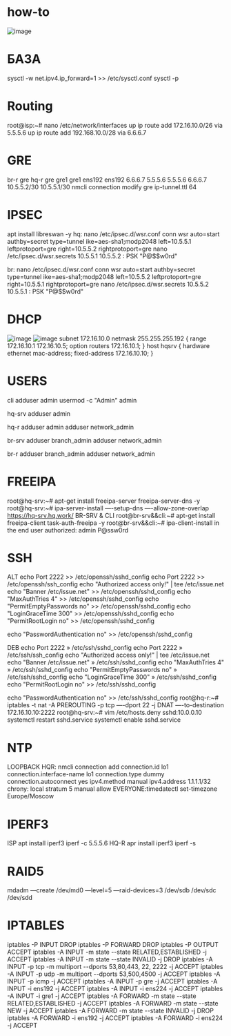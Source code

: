 # how-to
![image](https://github.com/markiriy/how-to/assets/124806098/ca7024c1-aadb-48f0-9707-e317974d8094)


# БАЗА
sysctl -w net.ipv4.ip_forward=1 >> /etc/sysctl.conf
sysctl -p

# Routing
root@isp:~# nano /etc/network/interfaces
up ip route add 172.16.10.0/26 via 5.5.5.6
up ip route add 192.168.10.0/28 via 6.6.6.7

# GRE
br-r  gre            hq-r  gre
      gre1                 gre1
      ens192               ens192
      6.6.6.7              5.5.5.6
      5.5.5.6              6.6.6.7
      10.5.5.2/30          10.5.5.1/30
nmcli connection modify gre ip-tunnel.ttl 64

# IPSEC
apt install libreswan -y
hq: nano /etc/ipsec.d/wsr.conf
    conn wsr
      auto=start
      authby=secret
      type=tunnel
      ike=aes-sha1;modp2048
      left=10.5.5.1
      leftprotoport=gre
      right=10.5.5.2
      rightprotoport=gre
nano /etc/ipsec.d/wsr.secrets
10.5.5.1 10.5.5.2 : PSK "P@$$w0rd"

br: nano /etc/ipsec.d/wsr.conf
conn wsr
      auto=start
      authby=secret
      type=tunnel
      ike=aes-sha1;modp2048
      left=10.5.5.2
      leftprotoport=gre
      right=10.5.5.1
      rightprotoport=gre
nano /etc/ipsec.d/wsr.secrets
10.5.5.2 10.5.5.1 : PSK "P@$$w0rd"

# DHCP
![image](https://github.com/markiriy/how-to/assets/124806098/ddb15c86-78bc-4d6d-9706-1c4044c3f5cd)
![image](https://github.com/markiriy/how-to/assets/124806098/61338d70-7a95-4914-bb5d-dde2c3ab781e)
subnet 172.16.10.0 netmask 255.255.255.192 {
range 172.16.10.1 172.16.10.5;
option routers 172.16.10.1;
}
host hqsrv {
hardware ethernet mac-address;
 fixed-address 172.16.10.10;
}

# USERS
cli
adduser admin
usermod -c "Admin" admin

hq-srv
adduser admin

hq-r
adduser admin
adduser network_admin

br-srv
adduser branch_admin
adduser network_admin

br-r
adduser branch_admin
adduser network_admin

# FREEIPA
root@hq-srv:~# apt-get install freeipa-server freeipa-server-dns -y
root@hq-srv:~# ipa-server-install —-setup-dns —-allow-zone-overlap
https://hq-srv.hq.work/
BR-SRV & CLI
root@br-srv&&cli:~# apt-get install freeipa-client task-auth-freeipa -y
root@br-srv&&cli:~# ipa-client-install
in the end user authorized: admin P@ssw0rd

# SSH
ALT
echo Port 2222 >> /etc/openssh/sshd_config
echo Port 2222 >> /etc/openssh/ssh_config
echo "Authorized access only!" | tee /etc/issue.net
echo "Banner /etc/issue.net" >> /etc/openssh/sshd_config
echo "MaxAuthTries 4" >> /etc/openssh/sshd_config
echo "PermitEmptyPasswords no" >> /etc/openssh/sshd_config
echo "LoginGraceTime 300" >> /etc/openssh/sshd_config
echo "PermitRootLogin no" >> /etc/openssh/sshd_config

echo "PasswordAuthentication no" >> /etc/openssh/sshd_config

DEB
echo Port 2222 » /etc/ssh/sshd_config
echo Port 2222 » /etc/ssh/ssh_config
echo "Authorized access only!" | tee /etc/issue.net
echo "Banner /etc/issue.net" » /etc/ssh/sshd_config
echo "MaxAuthTries 4" » /etc/ssh/sshd_config
echo "PermitEmptyPasswords no" » /etc/ssh/sshd_config
echo "LoginGraceTime 300" » /etc/ssh/sshd_config
echo "PermitRootLogin no" >> /etc/ssh/sshd_config

echo "PasswordAuthentication no" >> /etc/ssh/sshd_config
root@hq-r:~# iptables -t nat -A PREROUTING -p tcp —-dport 22 -j DNAT —-to-destination 172.16.10.10:2222
root@hq-srv:~# vim /etc/hosts.deny
sshd:10.0.0.10
systemctl restart sshd.service
systemctl enable sshd.service


# NTP
LOOPBACK HQR: 
nmcli connection add connection.id lo1 connection.interface-name lo1 connection.type dummy connection.autoconnect yes ipv4.method manual ipv4.address 1.1.1.1/32
chrony:
local stratum 5
manual
allow
EVERYONE:timedatectl set-timezone Europe/Moscow

# IPERF3
ISP
apt install iperf3
iperf -c 5.5.5.6
HQ-R
apr install iperf3
iperf -s

# RAID5
mdadm —create /dev/md0 —level=5 —raid-devices=3 /dev/sdb /dev/sdc /dev/sdd

# IPTABLES
iptables -P INPUT DROP
iptables -P FORWARD DROP
iptables -P OUTPUT ACCEPT
iptables -A INPUT -m state --state RELATED,ESTABLISHED -j ACCEPT
iptables -A INPUT -m state --state INVALID -j DROP
iptables -A INPUT -p tcp -m multiport --dports 53,80,443, 22, 2222 -j ACCEPT
iptables -A INPUT -p udp -m multiport --dports 53,500,4500 -j ACCEPT
iptables -A INPUT -p icmp -j ACCEPT
iptables -A INPUT -p gre -j ACCEPT
iptables -A INPUT -i ens192 -j ACCEPT
iptables -A INPUT -i ens224 -j ACCEPT
iptables -A INPUT -i gre1 -j ACCEPT
iptables -A FORWARD -m state --state RELATED,ESTABLISHED -j ACCEPT
iptables -A FORWARD -m state --state NEW -j ACCEPT
iptables -A FORWARD -m state --state INVALID -j DROP
iptables -A FORWARD -i ens192 -j ACCEPT
iptables -A FORWARD -i ens224 -j ACCEPT
